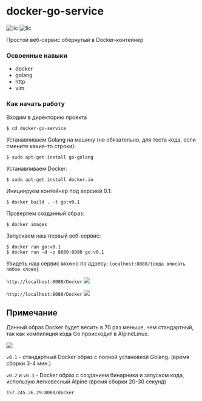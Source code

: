 #  docker-go-service
![lic](https://img.shields.io/github/license/Kravchadev/session_practice) ![lic](https://img.shields.io/github/downloads/Kravchadev/session_practice/total)

Простой веб-сервис обернутый в Docker-контейнер

### Освоенные навыки
- docker
- golang
- http
- vim

### Как начать работу
Входим в директорию проекта
```
$ cd docker-go-service
```
Устанавливаем Golang на машину (не обязательно, для теста кода, если смените какие-то строки):
```
$ sudo apt-get install go-golang
```
Устанавливаем Docker:
```
$ sudo apt-get install docker.io 
```
Инициируем контейнер под версией 0.1:
```
$ docker build . -t go:v0.1
```
Проверяем созданный образ:
```
$ docker images
```

Запускаем наш первый веб-сервис:
```
$ docker run go:v0.1
$ docker run -d -p 8080:8080 go:v0.1
```
Увидеть наш сервис можно по адресу: ```localhost:8080/{сюда вписать любое слово} ``` 

```http://localhost:8080/Docker```
![](https://habrastorage.org/webt/xg/7f/fz/xg7ffz4pwxg9q8uw36osshgyb5c.png)

```http://localhost:8080/Docker```
![](https://habrastorage.org/webt/_t/ko/d0/_tkod0julagrs82h7fuzsza7dqa.png)

## Примечание
Данный образ Docker будет весить в 70 раз меньше, чем стандартный, так как компиляция кода Go происходит в AlpineLinux.

![](https://habrastorage.org/webt/yc/fw/vi/ycfwviarlzk6wovcwlebd4mnxxw.png)

```v0.1``` - стандартный Docker образ с полной установкой Golang. (время сборки 3-4 мин.)

```v0.2``` и ```v0.3``` - Docker образ с созданием бинарника и запуском кода, использую легковесный Alpine (время сборки 20-30 секунд)


``` 157.245.36.29:8080/docker ```
